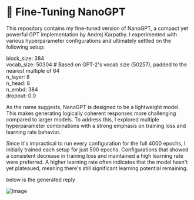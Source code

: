 # 🧠 Fine-Tuning NanoGPT

This repository contains my fine-tuned version of NanoGPT, a compact yet powerful GPT implementation by Andrej Karpathy. I experimented with various hyperparameter configurations and ultimately settled on the following setup:

block_size: 384  
vocab_size: 50304   # Based on GPT-2's vocab size (50257), padded to the nearest multiple of 64  
n_layer: 8  
n_head: 8  
n_embd: 384   
dropout: 0.0  


As the name suggests, NanoGPT is designed to be a lightweight model. This makes generating logically coherent responses more challenging compared to larger models. To address this, I explored multiple hyperparameter combinations with a strong emphasis on training loss and learning rate behavior.

Since it's impractical to run every configuration for the full 4000 epochs, I initially trained each setup for just 500 epochs. Configurations that showed a consistent decrease in training loss and maintained a high learning rate were preferred. A higher learning rate often indicates that the model hasn't yet plateaued, meaning there's still significant learning potential remaining.

below is the generated reply

![Image](https://github.com/user-attachments/assets/1d237bad-e932-47b5-bcaa-14de9086320a)
